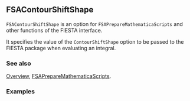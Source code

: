 ```mathematica
 
```

## FSAContourShiftShape

`FSAContourShiftShape` is an option for `FSAPrepareMathematicaScripts` and other functions of the FIESTA interface.

It specifies the value of the `ContourShiftShape` option to be passed to the FIESTA package when evaluating an integral.

### See also

[Overview](Extra/FeynHelpers.md), [FSAPrepareMathematicaScripts](FSAPrepareMathematicaScripts.md).

### Examples